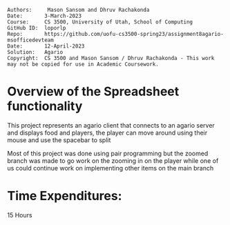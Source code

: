 ```
Authors:     Mason Sansom and Dhruv Rachakonda
Date:       3-March-2023
Course:     CS 3500, University of Utah, School of Computing
GitHub ID:  loporlp
Repo:       https://github.com/uofu-cs3500-spring23/assignment8agario-msofficedevteam
Date:       12-April-2023
Solution:   Agario
Copyright:  CS 3500 and Mason Sansom / Dhruv Rachakonda - This work may not be copied for use in Academic Coursework.
```

# Overview of the Spreadsheet functionality

This project represents an agario client that connects to an agario server
and displays food and players, the player can move around using their mouse and use the
spacebar to split


Most of this project was done using pair programming but the zoomed branch was made to go work on the 
zooming in on the player while one of us could continue work on implementing other items on the main branch



# Time Expenditures:

15 Hours